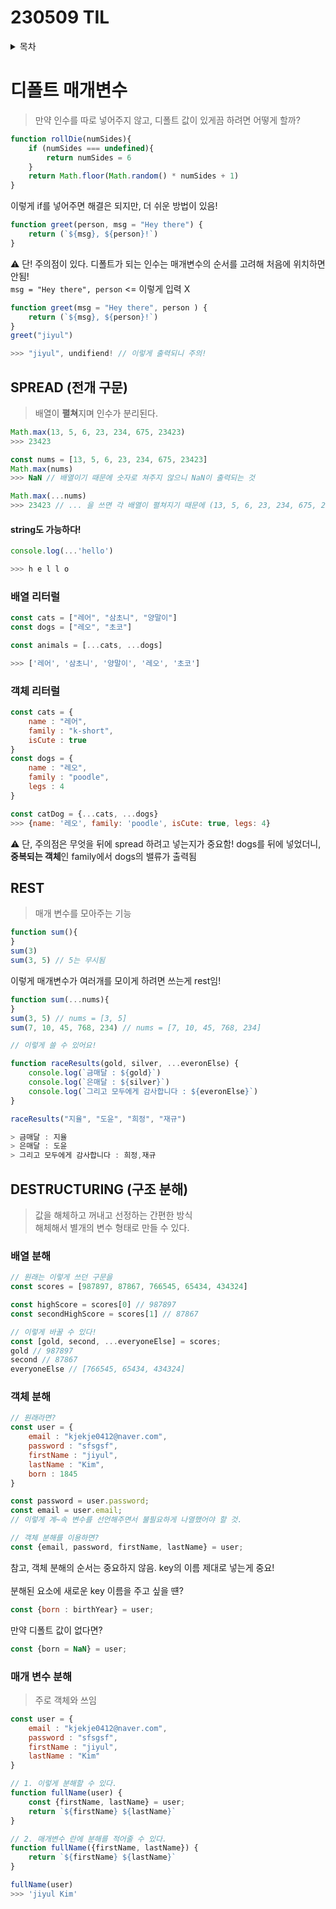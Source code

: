 # 230509 TIL
<details>
<summary>목차</summary>

- [디폴트 매개변수](#--------)
  * [SPREAD (전개 구문)](#spread--------)
      - [string도 가능하다!](#string-------)
    + [배열 리터럴](#------)
    + [객체 리터럴](#------)
  * [REST](#rest)
  * [DESTRUCTURING (구조 분해)](#destructuring--------)
    + [배열 분해](#-----)
    + [객체 분해](#-----)
    + [매개 변수 분해](#--------)

</details>

# 디폴트 매개변수
> 만약 인수를 따로 넣어주지 않고, 디폴트 값이 있게끔 하려면 어떻게 할까?
```js
function rollDie(numSides){
    if (numSides === undefined){
        return numSides = 6
    }
    return Math.floor(Math.random() * numSides + 1)
}
```
이렇게 if를 넣어주면 해결은 되지만, 더 쉬운 방법이 있음!

```js
function greet(person, msg = "Hey there") {
    return (`${msg}, ${person}!`)
}
```
⚠️ 단! 주의점이 있다.
디폴트가 되는 인수는 매개변수의 순서를 고려해 처음에 위치하면 안됨!
<br> `msg = "Hey there", person` <= 이렇게 입력 X


```js
function greet(msg = "Hey there", person ) {
    return (`${msg}, ${person}!`)
}
greet("jiyul")

>>> "jiyul", undifiend! // 이렇게 출력되니 주의!
```

## SPREAD (전개 구문)
> 배열이 **펼쳐**지며 인수가 분리된다.
```js
Math.max(13, 5, 6, 23, 234, 675, 23423)
>>> 23423

const nums = [13, 5, 6, 23, 234, 675, 23423]
Math.max(nums)
>>> NaN // 배열이기 때문에 숫자로 쳐주지 않으니 NaN이 출력되는 것

Math.max(...nums)
>>> 23423 // ... 을 쓰면 각 배열이 펼쳐지기 때문에 (13, 5, 6, 23, 234, 675, 23423) 와 같게 되는거임! 
```
#### string도 가능하다!
```js
console.log(...'hello')

>>> h e l l o
```
### 배열 리터럴
```js
const cats = ["레어", "삼초니", "양말이"]
const dogs = ["레오", "초코"]

const animals = [...cats, ...dogs]

>>> ['레어', '삼초니', '양말이', '레오', '초코']
```
### 객체 리터럴
```js
const cats = {
    name : "레어",
    family : "k-short",
    isCute : true
}
const dogs = {
    name : "레오",
    family : "poodle",
    legs : 4
}

const catDog = {...cats, ...dogs}
>>> {name: '레오', family: 'poodle', isCute: true, legs: 4}
```
⚠️ 단, 주의점은 무엇을 뒤에 spread 하려고 넣는지가 중요함! 
dogs를 뒤에 넣었더니, **중복되는 객체**인 family에서 dogs의 밸류가 출력됨

## REST
> 매개 변수를 모아주는 기능
```js
function sum(){
}
sum(3)
sum(3, 5) // 5는 무시됨
```
이렇게 매개변수가 여러개를 모이게 하려면 쓰는게 rest임!
```js
function sum(...nums){
}
sum(3, 5) // nums = [3, 5]
sum(7, 10, 45, 768, 234) // nums = [7, 10, 45, 768, 234]
```
```js
// 이렇게 쓸 수 있어요!

function raceResults(gold, silver, ...everonElse) {
    console.log(`금매달 : ${gold}`)
    console.log(`은매달 : ${silver}`)
    console.log(`그리고 모두에게 감사합니다 : ${everonElse}`)
}

raceResults("지율", "도윤", "희정", "재규")

> 금매달 : 지율
> 은매달 : 도윤
> 그리고 모두에게 감사합니다 : 희정,재규
```
## DESTRUCTURING (구조 분해) 
> 값을 해체하고 꺼내고 선정하는 간편한 방식
> <br> 해체해서 별개의 변수 형태로 만들 수 있다.
### 배열 분해
```js
// 원래는 이렇게 쓰던 구문을
const scores = [987897, 87867, 766545, 65434, 434324]

const highScore = scores[0] // 987897
const secondHighScore = scores[1] // 87867

// 이렇게 바꿀 수 있다!
const [gold, second, ...everyoneElse] = scores;
gold // 987897
second // 87867
everyoneElse // [766545, 65434, 434324]
```
### 객체 분해
```js
// 원래라면?
const user = {
    email : "kjekje0412@naver.com",
    password : "sfsgsf",
    firstName : "jiyul",
    lastName : "Kim",
    born : 1845
}

const password = user.password;
const email = user.email;
// 이렇게 계~속 변수를 선언해주면서 불필요하게 나열했어야 할 것.

// 객체 분해를 이용하면?
const {email, password, firstName, lastName} = user;
```
참고, 객체 분해의 순서는 중요하지 않음. key의 이름 제대로 넣는게 중요!
<br>
<br>
분해된 요소에 새로운 key 이름을 주고 싶을 떈?

```js
const {born : birthYear} = user;
```
만약 디폴트 값이 없다면?
```js
const {born = NaN} = user;
```
### 매개 변수 분해
> 주로 객체와 쓰임
```js
const user = {
    email : "kjekje0412@naver.com",
    password : "sfsgsf",
    firstName : "jiyul",
    lastName : "Kim"
}

// 1. 이렇게 분해할 수 있다.
function fullName(user) {
    const {firstName, lastName} = user;
    return `${firstName} ${lastName}`
}

// 2. 매개변수 란에 분해를 적어줄 수 있다.
function fullName({firstName, lastName}) {
    return `${firstName} ${lastName}`
}

fullName(user)
>>> 'jiyul Kim'
```